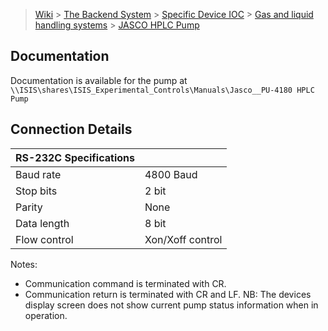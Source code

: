 > [Wiki](Home) > [The Backend System](The-Backend-System) > [Specific Device IOC](Specific-Device-IOC) > [Gas and liquid handling systems](Gas-And-Liquid-Handling-Systems) > [JASCO HPLC Pump](JASCO-HPLC-Pump)

## Documentation

Documentation is available for the pump at `\\ISIS\shares\ISIS_Experimental_Controls\Manuals\Jasco__PU-4180 HPLC Pump`

## Connection Details

| RS-232C Specifications |         |
|---------------|------------------|
|     Baud rate | 4800 Baud        |
|     Stop bits | 2 bit            |
|        Parity | None             |
|   Data length | 8 bit            |
|  Flow control | Xon/Xoff control |

Notes:
 - Communication command is terminated with CR.
 - Communication return is terminated with CR and LF. 
NB: The devices display screen does not show current pump status information when in operation.
